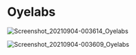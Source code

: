# Oyelabs

![Screenshot_20210904-003614_Oyelabs](https://user-images.githubusercontent.com/52368582/132081932-503ce0ef-da47-46c7-afa3-51591a1127b3.jpg)


![Screenshot_20210904-003609_Oyelabs](https://user-images.githubusercontent.com/52368582/132081921-231f94e7-3377-4d08-b7ad-dccbffb9e2c3.jpg)
